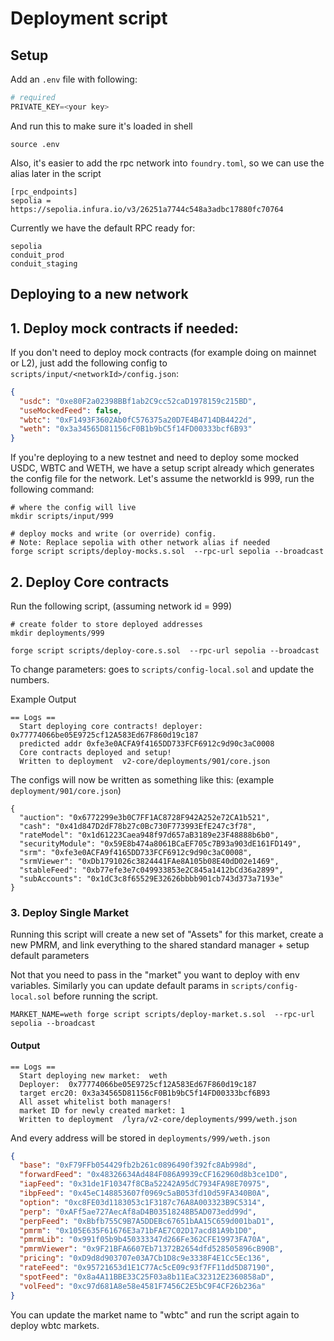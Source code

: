 # Deployment script

## Setup

Add an `.env` file with following:

```python
# required
PRIVATE_KEY=<your key>
```

And run this to make sure it's loaded in shell
```
source .env
```

Also, it's easier to add the rpc network into `foundry.toml`, so we can use the alias later in the script

```
[rpc_endpoints]
sepolia = https://sepolia.infura.io/v3/26251a7744c548a3adbc17880fc70764
```

Currently we have the default RPC ready for:

```
sepolia
conduit_prod
conduit_staging
```


## Deploying to a new network 

## 1. Deploy mock contracts if needed:

If you don't need to deploy mock contracts (for example doing on mainnet or L2), just add the following config to `scripts/input/<networkId>/config.json`:

```json
{
  "usdc": "0xe80F2a02398BBf1ab2C9cc52caD1978159c215BD",
  "useMockedFeed": false,
  "wbtc": "0xF1493F3602Ab0fC576375a20D7E4B4714DB4422d",
  "weth": "0x3a34565D81156cF0B1b9bC5f14FD00333bcf6B93"
}
```

If you're deploying to a new testnet and need to deploy some mocked USDC, WBTC and WETH, we have a setup script already which generates the config file for the network. Let's assume the networkId is 999, run the following command:

```shell
# where the config will live
mkdir scripts/input/999

# deploy mocks and write (or override) config. 
# Note: Replace sepolia with other network alias if needed
forge script scripts/deploy-mocks.s.sol  --rpc-url sepolia --broadcast
```

## 2. Deploy Core contracts

Run the following script, (assuming network id = 999)

```shell
# create folder to store deployed addresses
mkdir deployments/999

forge script scripts/deploy-core.s.sol  --rpc-url sepolia --broadcast
```


To change parameters: goes to `scripts/config-local.sol` and update the numbers.

Example Output 
```
== Logs ==
  Start deploying core contracts! deployer:  0x77774066be05E9725cf12A583Ed67F860d19c187
  predicted addr 0xfe3e0ACFA9f4165DD733FCF6912c9d90c3aC0008
  Core contracts deployed and setup!
  Written to deployment  v2-core/deployments/901/core.json
```

The configs will now be written as something like this: (example `deployment/901/core.json`)
```
{
  "auction": "0x6772299e3b0C7FF1AC8728F942A252e72CA1b521",
  "cash": "0x41d847D2dF78b27c0Bc730F773993EfE247c3f78",
  "rateModel": "0x1d61223Caea948f97d657aB3189e23F48888b6b0",
  "securityModule": "0x59E8b474a8061BCaEF705c7B93a903dE161FD149",
  "srm": "0xfe3e0ACFA9f4165DD733FCF6912c9d90c3aC0008",
  "srmViewer": "0xDb1791026c3824441FAe8A105b08E40dD02e1469",
  "stableFeed": "0xb77efe3e7c049933853e2C845a1412bCd36a2899",
  "subAccounts": "0x1dC3c8f65529E32626bbbb901cb743d373a7193e"
}
```

### 3. Deploy Single Market

Running this script will create a new set of "Assets" for this market, create a new PMRM, and link everything to the shared standard manager + setup default parameters

Not that you need to pass in the "market" you want to deploy with env variables. Similarly you can update default params in `scripts/config-local.sol` before running the script.

```shell
MARKET_NAME=weth forge script scripts/deploy-market.s.sol  --rpc-url sepolia --broadcast
```

#### Output
```
== Logs ==
  Start deploying new market:  weth
  Deployer:  0x77774066be05E9725cf12A583Ed67F860d19c187
  target erc20: 0x3a34565D81156cF0B1b9bC5f14FD00333bcf6B93
  All asset whitelist both managers!
  market ID for newly created market: 1
  Written to deployment  /lyra/v2-core/deployments/999/weth.json
```

And every address will be stored in `deployments/999/weth.json`

```json
{
  "base": "0xF79FFb054429fb2b261c0896490f392fc8Ab998d",
  "forwardFeed": "0x48326634Ad484F086A9939cCF162960d8b3ce1D0",
  "iapFeed": "0x31de1F10347f8CBa52242A95dC7934FA98E70975",
  "ibpFeed": "0x45eC148853607f0969c5aB053fd10d59FA340B0A",
  "option": "0xc8FE03d1183053c1F3187c76A8A003323B9C5314",
  "perp": "0xAFf5ae727AecAf8aD4B03518248B5AD073edd99d",
  "perpFeed": "0xBbfb755C9B7A5DDEBc67651bAA15C659d001baD1",
  "pmrm": "0x105E635F61676E3a71bFAE7C02D17acd81A9b1D0",
  "pmrmLib": "0x991f05b9b450333347d266Fe362CFE19973FA70A",
  "pmrmViewer": "0x9F21BFA6607Eb71372B2654dfd528505896cB90B",
  "pricing": "0xD9d8d903707e03A7Cb1D8c9e3338F4E1Cc5Ec136",
  "rateFeed": "0x95721653d1E1C77Ac5cE09c93f7FF11dd5D87190",
  "spotFeed": "0x8a4A11BBE33C25F03a8b11EaC32312E2360858aD",
  "volFeed": "0xc97d681A8e58e4581F7456C2E5bC9F4CF26b236a"
}
```

You can update the market name to "wbtc" and run the script again to deploy wbtc markets.